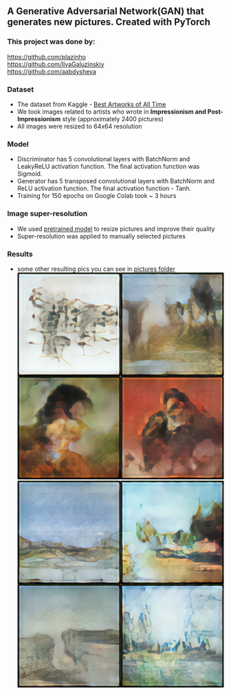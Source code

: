 ## A Generative Adversarial Network(GAN) that generates new pictures. Created with PyTorch
### This project was done by:<br>
https://github.com/plazinho <br>
https://github.com/IlyaGaluzinskiy <br>
https://github.com/aabdysheva <br>
### Dataset 
- The dataset from Kaggle - [Best Artworks of All Time](https://www.kaggle.com/ikarus777/best-artworks-of-all-time) <br>
- We took images related to artists who wrote in **Impressionism and Post-Impressionism** style (approximately 2400 pictures)
- All images were resized to 64x64 resolution
### Model
- Discriminator has 5 convolutional layers with BatchNorm and LeakyReLU activation function. The final activation function was Sigmoid. 
- Generator has 5 transposed convolutional layers with BatchNorm and ReLU activation function. The final activation function - Tanh. 
- Training for 150 epochs on Google Colab took ~ 3 hours
### Image super-resolution
- We used [pretrained model](https://github.com/idealo/image-super-resolution) to resize pictures and improve their quality<br>
- Super-resolution was applied to manually selected pictures
### Results
- some other resulting pics you can see in [pictures folder](https://github.com/aabdysheva/Art_Generation/tree/main/pictures)
![alt text](pictures/x4.jpg)
![alt text](pictures/x4-2.jpg)


